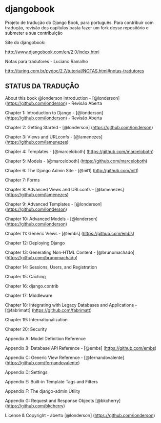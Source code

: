 djangobook
==========

Projeto de tradução do Django Book,  para português. Para contribuir com tradução, revisão dos capítulos basta fazer um fork
desse repositório e submeter a sua contribuição

Site do djangobook:

http://www.djangobook.com/en/2.0/index.html

Notas para tradutores - Luciano Ramalho

http://turing.com.br/pydoc/2.7/tutorial/NOTAS.html#notas-tradutores

STATUS DA TRADUÇÃO
------------------


About this book @londerson
Introduction - [@londerson] (https://github.com/londerson) - Revisão Aberta

Chapter 1: Introduction to Django - [@londerson] (https://github.com/londerson) - Revisão Aberta

Chapter 2: Getting Started - [@londerson] (https://github.com/londerson)

Chapter 3: Views and URLconfs - [@lamenezes] (https://github.com/lamenezes)

Chapter 4: Templates - [@marceloboth] (https://github.com/marceloboth)

Chapter 5: Models - [@marceloboth] (https://github.com/marceloboth)

Chapter 6: The Django Admin Site - [@nil1] (http://github.com/nil1)

Chapter 7: Forms

Chapter 8: Advanced Views and URLconfs - [@lamenezes] (https://github.com/lamenezes)

Chapter 9: Advanced Templates - [@londerson] (https://github.com/londerson)

Chapter 10: Advanced Models - [@londerson] (https://github.com/londerson)

Chapter 11: Generic Views - [@embs] (https://github.com/embs)

Chapter 12: Deploying Django

Chapter 13: Generating Non-HTML Content - [@brunomachado] (https://github.com/brunomachado)

Chapter 14: Sessions, Users, and Registration

Chapter 15: Caching

Chapter 16: django.contrib

Chapter 17: Middleware

Chapter 18: Integrating with Legacy Databases and Applications - [@fabrimatt] (https://github.com/fabrimatt)

Chapter 19: Internationalization

Chapter 20: Security

Appendix A: Model Definition Reference

Appendix B: Database API Reference - [@embs] (https://github.com/embs)

Appendix C: Generic View Reference - [@fernandovalente] (https://github.com/fernandovalente)

Appendix D: Settings

Appendix E: Built-in Template Tags and Filters

Appendix F: The django-admin Utility

Appendix G: Request and Response Objects [@bkcherry] (https://github.com/bkcherry)

License & Copyright - aberto [@londerson] (https://github.com/londerson)